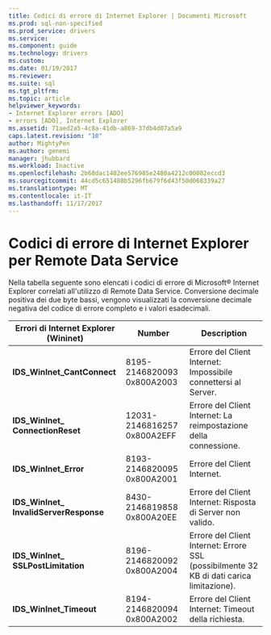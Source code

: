 ```yaml
---
title: Codici di errore di Internet Explorer | Documenti Microsoft
ms.prod: sql-non-specified
ms.prod_service: drivers
ms.service: 
ms.component: guide
ms.technology: drivers
ms.custom: 
ms.date: 01/19/2017
ms.reviewer: 
ms.suite: sql
ms.tgt_pltfrm: 
ms.topic: article
helpviewer_keywords:
- Internet Explorer errors [ADO]
- errors [ADO], Internet Explorer
ms.assetid: 71aed2a5-4c8a-41db-a869-37db4d07a5a9
caps.latest.revision: "10"
author: MightyPen
ms.author: genemi
manager: jhubbard
ms.workload: Inactive
ms.openlocfilehash: 2b68dac1402ee576985e2480a4212c00082eccd3
ms.sourcegitcommit: 44cd5c651488b5296fb679f6d43f50d068339a27
ms.translationtype: MT
ms.contentlocale: it-IT
ms.lasthandoff: 11/17/2017
---
```

# <a name="internet-explorer-error-codes-for-remote-data-service"></a>Codici di errore di Internet Explorer per Remote Data Service
Nella tabella seguente sono elencati i codici di errore di Microsoft® Internet Explorer correlati all'utilizzo di Remote Data Service. Conversione decimale positiva dei due byte bassi, vengono visualizzati la conversione decimale negativa del codice di errore completo e i valori esadecimali.

|Errori di Internet Explorer (Wininet)|Number|Description|
|------------------------------------------|------------|-----------------|
|**IDS_WinInet_CantConnect**|8195-2146820093 0x800A2003|Errore del Client Internet: Impossibile connettersi al Server.|
|**IDS_WinInet_ ConnectionReset**|12031-2146816257 0x800A2EFF|Errore del Client Internet: La reimpostazione della connessione.|
|**IDS_WinInet_Error**|8193-2146820095 0x800A2001|Errore del Client Internet.|
|**IDS_WinInet_ InvalidServerResponse**|8430-2146819858 0x800A20EE|Errore del Client Internet: Risposta di Server non valido.|
|**IDS_WinInet_ SSLPostLimitation**|8196-2146820092 0x800A2004|Errore del Client Internet: Errore SSL (possibilmente 32 KB di dati carica limitazione).|
|**IDS_WinInet_Timeout**|8194-2146820094 0x800A2002|Errore del Client Internet: Timeout della richiesta.|
